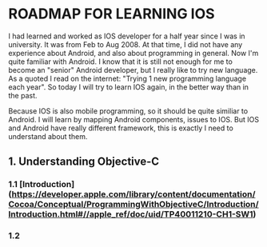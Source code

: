 # ROADMAP FOR LEARNING IOS
I had learned and worked as IOS developer for a half year since I was in university. It was from Feb to Aug 2008. At that time, I did not have any experience about Android, and also about programming in general. Now I'm quite familiar with Android. I know that it is still not enough for me to become an "senior" Android developer, but I really like to try new language. As a quoted I read on the internet: "Trying 1 new programming language each year". So today I will try to learn IOS again, in the better way than in the past.

Because IOS is also mobile programming, so it should be quite similiar to Android. I will learn by mapping Android components, issues to IOS. But IOS and Android have really different framework, this is exactly I need to understand about them.

## 1. Understanding Objective-C
### 1.1 [Introduction] (https://developer.apple.com/library/content/documentation/Cocoa/Conceptual/ProgrammingWithObjectiveC/Introduction/Introduction.html#//apple_ref/doc/uid/TP40011210-CH1-SW1)
### 1.2

